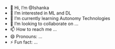 - 👋 Hi, I’m @Ishanka
- 👀 I’m interested in ML and DL
- 🌱 I’m currently learning Autonomy Technologies
- 💞️ I’m looking to collaborate on ...
- 📫 How to reach me ...
- 😄 Pronouns: ...
- ⚡ Fun fact: ...

<!---
Ishanka1/Ishanka1 is a ✨ special ✨ repository because its `README.md` (this file) appears on your GitHub profile.
You can click the Preview link to take a look at your changes.
--->
